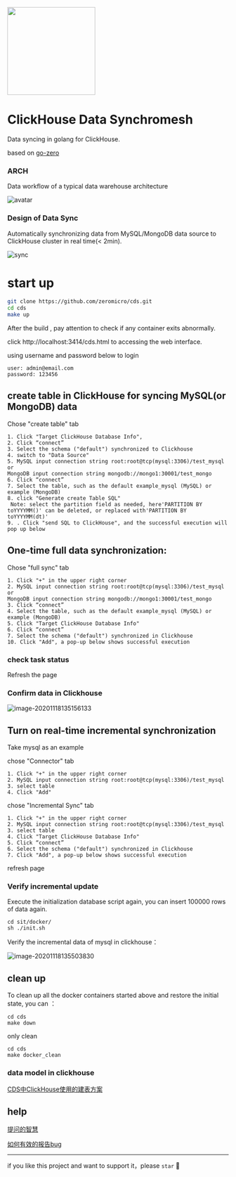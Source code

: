 <p align="left">
  <img width ="200px" src="https://github.com/zeromicro/cds/raw/master/doc/logo.png">
</p>

# ClickHouse Data Synchromesh
Data syncing in golang for ClickHouse.


based on [go-zero](https://github.com/zeromicro/go-zero) 

### ARCH

Data workflow of a typical data warehouse architecture 

![avatar](https://github.com/zeromicro/cds/raw/master/doc/clickhouse_arch.png)

### Design of Data Sync

Automatically synchronizing data from MySQL/MongoDB data source to ClickHouse cluster in real time(< 2min).

![sync](https://github.com/zeromicro/cds/raw/master/doc/sync.png)


# start up

```bash
git clone https://github.com/zeromicro/cds.git
cd cds
make up
```

After the build , pay attention to check if any container exits abnormally.

click http://localhost:3414/cds.html to accessing the web interface.


using username and password below to login
```
user: admin@email.com
password: 123456
```
## create table in ClickHouse for syncing MySQL(or MongoDB) data

Chose "create table" tab

```
1. Click "Target ClickHouse Database Info",
2. Click “connect”
3. Select the schema ("default") synchronized to Clickhouse
4. switch to "Data Source" 
5. MySQL input connection string root:root@tcp(mysql:3306)/test_mysql
or
MongoDB input connection string mongodb://mongo1:30001/test_mongo
6. Click “connect”
7. Select the table, such as the default example_mysql (MySQL) or example (MongoDB)
8. click "Generate create Table SQL" 
 Note: select the partition field as needed, here'PARTITION BY toYYYYMM()' can be deleted, or replaced with'PARTITION BY toYYYYMM(dt)'
9. . Click "send SQL to ClickHouse", and the successful execution will pop up below
```


## One-time full data synchronization:
Chose "full sync" tab
```
1. Click "+" in the upper right corner
2. MySQL input connection string root:root@tcp(mysql:3306)/test_mysql
or
MongoDB input connection string mongodb://mongo1:30001/test_mongo
3. Click “connect”
4. Select the table, such as the default example_mysql (MySQL) or example (MongoDB)
5. Click "Target ClickHouse Database Info"
6. Click “connect”
7. Select the schema ("default") synchronized in Clickhouse
10. Click "Add", a pop-up below shows successful execution
```


### check task status
Refresh the page 


### Confirm data in Clickhouse

![image-20201118135156133](doc/image-20201118135156133.png)

## Turn on real-time incremental synchronization

Take mysql as an example

chose "Connector" tab
```
1. Click "+" in the upper right corner
2. MySQL input connection string root:root@tcp(mysql:3306)/test_mysql
3. select table 
4. Click "Add"
```
chose "Incremental Sync" tab

```
1. Click "+" in the upper right corner
2. MySQL input connection string root:root@tcp(mysql:3306)/test_mysql
3. select table 
4. Click "Target ClickHouse Database Info"
5. Click “connect”
6. Select the schema ("default") synchronized in Clickhouse
7. Click "Add", a pop-up below shows successful execution
```
refresh page

### Verify incremental update
Execute the initialization database script again, you can insert 100000 rows of data again.

```
cd sit/docker/
sh ./init.sh
```

Verify the incremental data of mysql in clickhouse：

![image-20201118135503830](doc/image-20201118135503830.png)

## clean up
To clean up all the docker containers started above and restore the initial state, you can ：

```
cd cds
make down
```

only clean 

```
cd cds
make docker_clean
```


### data model in clickhouse
[CDS中ClickHouse使用的建表方案](doc/CDS中ClickHouse使用的建表方案.md)

## help

[提问的智慧](https://github.com/ryanhanwu/How-To-Ask-Questions-The-Smart-Way/blob/main/README-zh_CN.md)

[如何有效的报告bug](https://www.chiark.greenend.org.uk/~sgtatham/bugs-cn.html)

---

if you like this project and want to support it，please `star` 🤝


